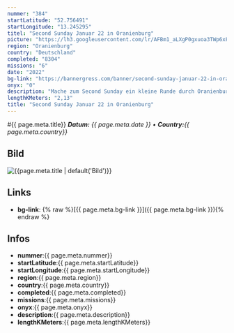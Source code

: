 ```yaml
---
nummer: "384"
startLatitude: "52.756491"
startLongitude: "13.245295"
titel: "Second Sunday Januar 22 in Oranienburg"
picture: "https://lh3.googleusercontent.com/lr/AFBm1_aLXgP0gxuoa3TWp6xFJas7uty5Ov517gwLcxqIxS7O3zoHyrK6dmVMepmYntKkhi8ZA4pOlVhNIGB7utv6jUQOJUixaGaKboILAd0az6oHeR_nqeoMvBPxDQY2-ycv8RqqoUR466wG0G0BYkQXmS7YxAjv2_q6AD2h-fHZYgo59WOTEYXFqMTdbseqvYNmNj7U8KK2Xge1Xz9eRnDXz3L9LdLGs4kw_doykWDt4YC6fDJW4x-JFx2X3bOz3_TFzT_0xqrNMj0hThfd7p1xM5rjFR47XHKerGNJjvxTWjZ96W5lOKA5KbkGTB4Lrgku698wy80Nc-0GZXJeqzK5C1AD3krvBpBWRt6uYs0CauDj60LHrnCqJ5qS9Aw6BchmiWUGoGRYyJ_EZLK5o1Qb1Iuja0wFZ7j-ejp-StiGW_ts7ylCyp85lTiWbyvwm_ecz2wBxC2sbEjGyYeBPwg5iokBG9Uyz_52rqDt8uJ-CjbJTYVGdjJ3HoKga5tiHt29_OmrySTYnMSci5mB-7Nfel5bjVgKYJDi5gsGXe0fq1vmUsVcdeZwUNpz11rmaJ6-HnyJ13Q_t412KIxGp5SSNuwSPEU0U1wgINnq9pbpdgMPnRTQ_jdcsTCvPHAXGZBT_7ceA8rq-4HM8MYiW8B0WSJZvjl-fcprgT22NqqtwCseC8QNCoWe6RtaC3XH0KyN5tStjyFgQYa5jb8l1tegbUtzveDwWTtq79clDC1qFg_aMdmKC2PgBSstMt_eLM04IzyY6DacWcn799cTqwgFt9_XIYbijgTCiQzVJKXKCevRhUcAfb0yLJM8ps7-EpkGb0EJuf1kZ3tFPBzd3mI4gXgslylqVXE"
region: "Oranienburg"
country: "Deutschland"
completed: "8304"
missions: "6"
date: "2022"
bg-link: "https://bannergress.com/banner/second-sunday-januar-22-in-oranienburg-8d24"
onyx: "0"
description: "Mache zum Second Sunday ein kleine Runde durch Oranienburg. Start ist in der Bernauer Straße.\n\nOnline bis 10.01.2022"
lengthKMeters: "2,13"
title: "Second Sunday Januar 22 in Oranienburg"
---
```


#{{ page.meta.title}}
_**Datum:** {{ page.meta.date }} • **Country:**{{ page.meta.country}}_

## Bild
![{{page.meta.title | default('Bild')}}]({{page.meta.picture}})

## Links
- **bg-link**: {% raw %}[{{ page.meta.bg-link }}]({{ page.meta.bg-link }}){% endraw %}

## Infos
- **nummer**:{{ page.meta.nummer}}
- **startLatitude**:{{ page.meta.startLatitude}}
- **startLongitude**:{{ page.meta.startLongitude}}
- **region**:{{ page.meta.region}}
- **country**:{{ page.meta.country}}
- **completed**:{{ page.meta.completed}}
- **missions**:{{ page.meta.missions}}
- **onyx**:{{ page.meta.onyx}}
- **description**:{{ page.meta.description}}
- **lengthKMeters**:{{ page.meta.lengthKMeters}}

